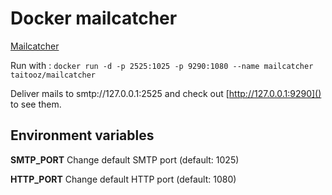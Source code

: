 Docker mailcatcher
===========

[Mailcatcher](http://mailcatcher.me) 

Run with : `docker run -d -p 2525:1025 -p 9290:1080 --name mailcatcher taitooz/mailcatcher`

Deliver mails to smtp://127.0.0.1:2525 and check out [http://127.0.0.1:9290]() to see them.



Environment variables
---------------------
**SMTP_PORT** Change default SMTP port (default: 1025)

**HTTP_PORT** Change default HTTP port (default: 1080)
